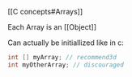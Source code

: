 [[C concepts#Arrays]] 

Each Array is an [[Object]]

Can actually be initiallized like in c:

```java
int [] myArray; // recommend3d
int myOtherArray; // discouraged
```
